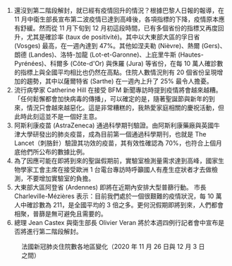 1. 還沒到第二階段解封，就已經有疫情回升的情況？根據巴黎人日報的報導，在 11 月中衛生部長宣布第二波疫情已達到高峰後，各項指標的下降，疫情原本應有舒緩。然而從 11 月下旬到 12 月初這段時間，已有多個省份的指標又再度回升，尤其是確診率 \(taux de positivité\)。其中以大東部大區的孚日省 \(Vosges\) 最高，在一週內達到 47%。其他如涅夫勒 \(Nièvre\)、熱爾 \(Gers\)、朗德 \(Landes\)、洛特-加龍 \(Lot-et-Garonne\)、上庇里牛斯 \(Hautes-Pyrénées\)、科爾多 \(Côte-d'Or\) 與侏羅 \(Jura\) 等省份，在每 10 萬人確診數的指標上與全國平均相比也仍然在高點。住院人數情況則有 20 個省份呈現增加的趨勢，其中以薩爾特省 \(Sarthe\) 在一週內上升了 25% 最令人擔憂。
1. 流行病學家 Catherine Hill 在接受 BFM 新聞專訪時提到疫情將會越來越糟。「任何鬆懈都會加快病毒的傳播」，可以確定的是，隨著聖誕節與新年的到來，情況只會越來越惡化。這是非常糟糕的，我熱愛家庭相關的慶祝活動，但此時此刻這並不是一個好主意。
1. 阿斯利康疫苗 \(AstraZeneca\) 通過科學期刊驗證。由阿斯利康藥廠與英國牛津大學研發出的肺炎疫苗，成為目前第一個通過科學期刊，也就是 The Lancet（刺胳針）驗證其功效的疫苗，其有效性確認為 70%，也符合上個月底他們所公布的數據比例。
1. 為了因應可能在即將到來的聖誕假期前，實驗室檢測量需求達到高峰，國家生物學家工會主席在接受歐洲 1 台電台專訪時呼籲國人有產生症狀者才去做檢測，不要增加實驗室的負擔。
1. 大東部大區阿登省 \(Ardennes\) 即將在近期內安排大型普篩行動。 市長 Charleville-Mézières 表示：目前我們處於一個很艱難的疫情狀況，每 10 萬人中確診數為 211，是全國平均的 3 倍之多。更何況假期即將到來，人們都會相聚，普篩是無可避免且需要的。
1. 總理 Jean Castex 與衛生部長 Olivier Veran 將於本週四例行記者會中宣布是否將進行第二階段解封。

<Figure date={date} srcx="a">法國新冠肺炎住院數各地區變化（2020 年 11 月 26 日與 12 月 3 日之間）</Figure>
